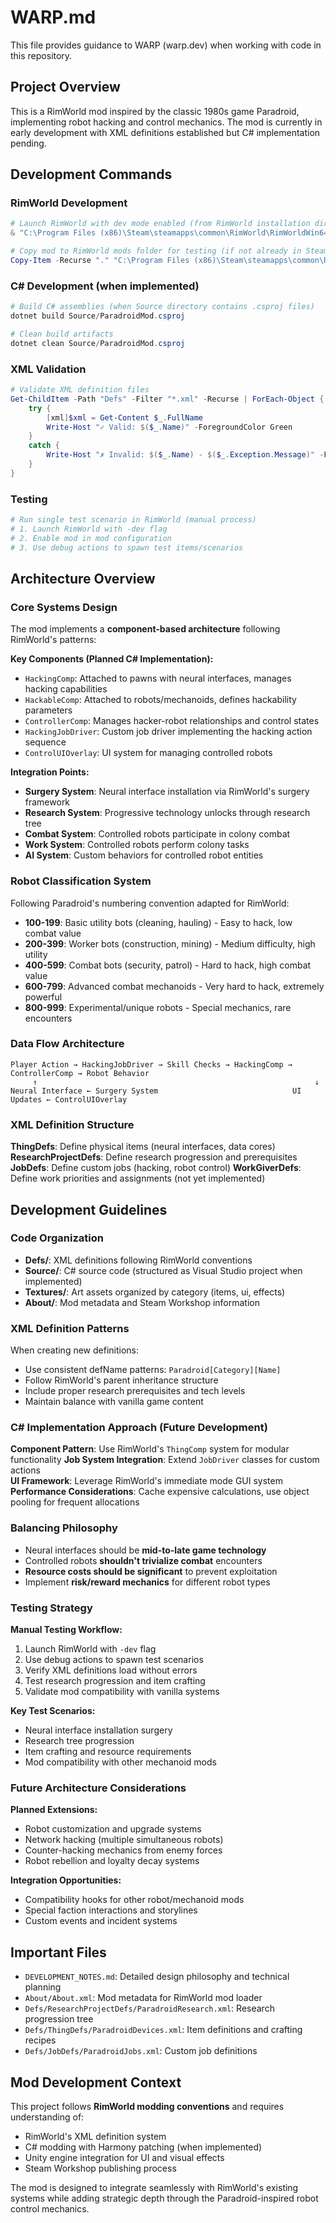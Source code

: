 # WARP.md

This file provides guidance to WARP (warp.dev) when working with code in this repository.

## Project Overview

This is a RimWorld mod inspired by the classic 1980s game Paradroid, implementing robot hacking and control mechanics. The mod is currently in early development with XML definitions established but C# implementation pending.

## Development Commands

### RimWorld Development
```powershell
# Launch RimWorld with dev mode enabled (from RimWorld installation directory)
& "C:\Program Files (x86)\Steam\steamapps\common\RimWorld\RimWorldWin64.exe" -dev

# Copy mod to RimWorld mods folder for testing (if not already in Steam location)
Copy-Item -Recurse "." "C:\Program Files (x86)\Steam\steamapps\common\RimWorld\Mods\RimWorld-Paradroid-Mod"
```

### C# Development (when implemented)
```powershell
# Build C# assemblies (when Source directory contains .csproj files)
dotnet build Source/ParadroidMod.csproj

# Clean build artifacts
dotnet clean Source/ParadroidMod.csproj
```

### XML Validation
```powershell
# Validate XML definition files
Get-ChildItem -Path "Defs" -Filter "*.xml" -Recurse | ForEach-Object {
    try {
        [xml]$xml = Get-Content $_.FullName
        Write-Host "✓ Valid: $($_.Name)" -ForegroundColor Green
    }
    catch {
        Write-Host "✗ Invalid: $($_.Name) - $($_.Exception.Message)" -ForegroundColor Red
    }
}
```

### Testing
```powershell
# Run single test scenario in RimWorld (manual process)
# 1. Launch RimWorld with -dev flag
# 2. Enable mod in mod configuration
# 3. Use debug actions to spawn test items/scenarios
```

## Architecture Overview

### Core Systems Design

The mod implements a **component-based architecture** following RimWorld's patterns:

**Key Components (Planned C# Implementation):**
- `HackingComp`: Attached to pawns with neural interfaces, manages hacking capabilities
- `HackableComp`: Attached to robots/mechanoids, defines hackability parameters  
- `ControllerComp`: Manages hacker-robot relationships and control states
- `HackingJobDriver`: Custom job driver implementing the hacking action sequence
- `ControlUIOverlay`: UI system for managing controlled robots

**Integration Points:**
- **Surgery System**: Neural interface installation via RimWorld's surgery framework
- **Research System**: Progressive technology unlocks through research tree
- **Combat System**: Controlled robots participate in colony combat
- **Work System**: Controlled robots perform colony tasks
- **AI System**: Custom behaviors for controlled robot entities

### Robot Classification System

Following Paradroid's numbering convention adapted for RimWorld:

- **100-199**: Basic utility bots (cleaning, hauling) - Easy to hack, low combat value
- **200-399**: Worker bots (construction, mining) - Medium difficulty, high utility
- **400-599**: Combat bots (security, patrol) - Hard to hack, high combat value  
- **600-799**: Advanced combat mechanoids - Very hard to hack, extremely powerful
- **800-999**: Experimental/unique robots - Special mechanics, rare encounters

### Data Flow Architecture

```
Player Action → HackingJobDriver → Skill Checks → HackingComp → ControllerComp → Robot Behavior
     ↑                                                              ↓
Neural Interface ← Surgery System                              UI Updates ← ControlUIOverlay
```

### XML Definition Structure

**ThingDefs**: Define physical items (neural interfaces, data cores)
**ResearchProjectDefs**: Define research progression and prerequisites  
**JobDefs**: Define custom jobs (hacking, robot control)
**WorkGiverDefs**: Define work priorities and assignments (not yet implemented)

## Development Guidelines

### Code Organization

- **Defs/**: XML definitions following RimWorld conventions
- **Source/**: C# source code (structured as Visual Studio project when implemented)
- **Textures/**: Art assets organized by category (items, ui, effects)
- **About/**: Mod metadata and Steam Workshop information

### XML Definition Patterns

When creating new definitions:
- Use consistent defName patterns: `Paradroid[Category][Name]`
- Follow RimWorld's parent inheritance structure
- Include proper research prerequisites and tech levels
- Maintain balance with vanilla game content

### C# Implementation Approach (Future Development)

**Component Pattern**: Use RimWorld's `ThingComp` system for modular functionality
**Job System Integration**: Extend `JobDriver` classes for custom actions  
**UI Framework**: Leverage RimWorld's immediate mode GUI system
**Performance Considerations**: Cache expensive calculations, use object pooling for frequent allocations

### Balancing Philosophy

- Neural interfaces should be **mid-to-late game technology**
- Controlled robots **shouldn't trivialize combat** encounters
- **Resource costs should be significant** to prevent exploitation
- Implement **risk/reward mechanics** for different robot types

### Testing Strategy

**Manual Testing Workflow:**
1. Launch RimWorld with `-dev` flag
2. Use debug actions to spawn test scenarios
3. Verify XML definitions load without errors
4. Test research progression and item crafting
5. Validate mod compatibility with vanilla systems

**Key Test Scenarios:**
- Neural interface installation surgery
- Research tree progression
- Item crafting and resource requirements  
- Mod compatibility with other mechanoid mods

### Future Architecture Considerations

**Planned Extensions:**
- Robot customization and upgrade systems
- Network hacking (multiple simultaneous robots)
- Counter-hacking mechanics from enemy forces
- Robot rebellion and loyalty decay systems

**Integration Opportunities:**
- Compatibility hooks for other robot/mechanoid mods
- Special faction interactions and storylines
- Custom events and incident systems

## Important Files

- `DEVELOPMENT_NOTES.md`: Detailed design philosophy and technical planning
- `About/About.xml`: Mod metadata for RimWorld mod loader
- `Defs/ResearchProjectDefs/ParadroidResearch.xml`: Research progression tree
- `Defs/ThingDefs/ParadroidDevices.xml`: Item definitions and crafting recipes
- `Defs/JobDefs/ParadroidJobs.xml`: Custom job definitions

## Mod Development Context

This project follows **RimWorld modding conventions** and requires understanding of:
- RimWorld's XML definition system
- C# modding with Harmony patching (when implemented)  
- Unity engine integration for UI and visual effects
- Steam Workshop publishing process

The mod is designed to integrate seamlessly with RimWorld's existing systems while adding strategic depth through the Paradroid-inspired robot control mechanics.